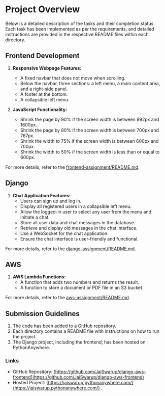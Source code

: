 # Project Overview

Below is a detailed description of the tasks and their completion status. Each task has been implemented as per the requirements, and detailed instructions are provided in the respective README files within each directory.

## Frontend Development

1. **Responsive Webpage Features:**

   - A fixed navbar that does not move when scrolling.
   - Below the navbar, three sections: a left menu, a main content area, and a right-side panel.
   - A footer at the bottom.
   - A collapsible left menu.

2. **JavaScript Functionality:**
   - Shrink the page by 90% if the screen width is between 992px and 1600px.
   - Shrink the page by 80% if the screen width is between 700px and 767px.
   - Shrink the width to 75% if the screen width is between 600px and 700px.
   - Shrink the width to 50% if the screen width is less than or equal to 600px.

For more details, refer to the [frontend-assignment/README.md](frontend-assignment/README.md).

## Django

1. **Chat Application Features:**
   - Users can sign up and log in.
   - Display all registered users in a collapsible left menu.
   - Allow the logged-in user to select any user from the menu and initiate a chat.
   - Store all user data and chat messages in the database.
   - Retrieve and display old messages in the chat interface.
   - Use a WebSocket for the chat application.
   - Ensure the chat interface is user-friendly and functional.

For more details, refer to the [django-assignment/README.md](django-assignment/README.md).

## AWS

1. **AWS Lambda Functions:**
   - A function that adds two numbers and returns the result.
   - A function to store a document or PDF file in an S3 bucket.

For more details, refer to the [aws-assignment/README.md](aws-assignment/README.md).

## Submission Guidelines

1. The code has been added to a GitHub repository.
2. Each directory contains a README file with instructions on how to run the project.
3. The Django project, including the frontend, has been hosted on PythonAnywhere.

### Links

- GitHub Repository: [https://github.com/JaiSwarup/django-aws-frontend](https://github.com/JaiSwarup/django-aws-frontend)
- Hosted Project: [https://jaiswarup.pythonanywhere.com/](https://jaiswarup.pythonanywhere.com/)
  .
